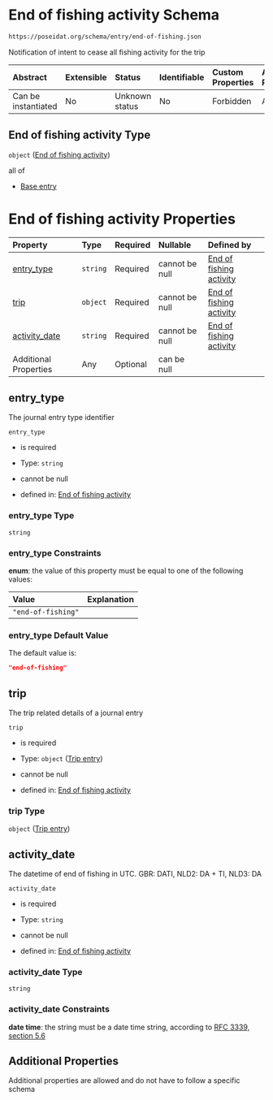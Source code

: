 # End of fishing activity Schema

```txt
https://poseidat.org/schema/entry/end-of-fishing.json
```

Notification of intent to cease all fishing activity for the trip

| Abstract            | Extensible | Status         | Identifiable | Custom Properties | Additional Properties | Access Restrictions | Defined In                                                                      |
| :------------------ | :--------- | :------------- | :----------- | :---------------- | :-------------------- | :------------------ | :------------------------------------------------------------------------------ |
| Can be instantiated | No         | Unknown status | No           | Forbidden         | Allowed               | none                | [end-of-fishing.json](schemas/entry/end-of-fishing.json "open original schema") |

## End of fishing activity Type

`object` ([End of fishing activity](end-of-fishing.md))

all of

*   [Base entry](arrival-allof-base-entry.md "check type definition")

# End of fishing activity Properties

| Property                        | Type     | Required | Nullable       | Defined by                                                                                                                                              |
| :------------------------------ | :------- | :------- | :------------- | :------------------------------------------------------------------------------------------------------------------------------------------------------ |
| [entry_type](#entry_type)       | `string` | Required | cannot be null | [End of fishing activity](end-of-fishing-properties-entry_type.md "https://poseidat.org/schema/entry/end-of-fishing.json#/properties/entry_type")       |
| [trip](#trip)                   | `object` | Required | cannot be null | [End of fishing activity](arrival-properties-trip-entry.md "https://poseidat.org/schema/core/trip-entry.json#/properties/trip")                         |
| [activity_date](#activity_date) | `string` | Required | cannot be null | [End of fishing activity](end-of-fishing-properties-activity_date.md "https://poseidat.org/schema/entry/end-of-fishing.json#/properties/activity_date") |
| Additional Properties           | Any      | Optional | can be null    |                                                                                                                                                         |

## entry_type

The journal entry type identifier

`entry_type`

*   is required

*   Type: `string`

*   cannot be null

*   defined in: [End of fishing activity](end-of-fishing-properties-entry_type.md "https://poseidat.org/schema/entry/end-of-fishing.json#/properties/entry_type")

### entry_type Type

`string`

### entry_type Constraints

**enum**: the value of this property must be equal to one of the following values:

| Value              | Explanation |
| :----------------- | :---------- |
| `"end-of-fishing"` |             |

### entry_type Default Value

The default value is:

```json
"end-of-fishing"
```

## trip

The trip related details of a journal entry

`trip`

*   is required

*   Type: `object` ([Trip entry](arrival-properties-trip-entry.md))

*   cannot be null

*   defined in: [End of fishing activity](arrival-properties-trip-entry.md "https://poseidat.org/schema/core/trip-entry.json#/properties/trip")

### trip Type

`object` ([Trip entry](arrival-properties-trip-entry.md))

## activity_date

The datetime of end of fishing in UTC. GBR: DATI, NLD2: DA + TI, NLD3: DA

`activity_date`

*   is required

*   Type: `string`

*   cannot be null

*   defined in: [End of fishing activity](end-of-fishing-properties-activity_date.md "https://poseidat.org/schema/entry/end-of-fishing.json#/properties/activity_date")

### activity_date Type

`string`

### activity_date Constraints

**date time**: the string must be a date time string, according to [RFC 3339, section 5.6](https://tools.ietf.org/html/rfc3339 "check the specification")

## Additional Properties

Additional properties are allowed and do not have to follow a specific schema
